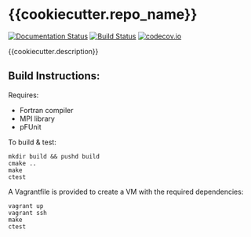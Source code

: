 # {{cookiecutter.repo_name}}

[![Documentation Status](https://readthedocs.org/projects/{{cookiecutter.repo_name}}/badge/?version=latest)](https://readthedocs.org/projects/{{cookiecutter.repo_name}}/?badge=latest)
[![Build Status](https://travis-ci.org/{{cookiecutter.github_account}}/{{cookiecutter.repo_name}}.svg?branch=master)](https://travis-ci.org/{{cookiecutter.github_account}}/{{cookiecutter.repo_name}})
[![codecov.io](http://codecov.io/github/{{cookiecutter.github_account}}/{{cookiecutter.repo_name}}/coverage.svg?branch=master)](http://codecov.io/github/{{cookiecutter.github_account}}/{{cookiecutter.repo_name}}?branch=master)

{{cookiecutter.description}}

Build Instructions:
-------------------

Requires:
 * Fortran compiler
 * MPI library
 * pFUnit

To build & test:

    mkdir build && pushd build
    cmake ..
    make
    ctest

A Vagrantfile is provided to create a VM with the required dependencies:

    vagrant up
    vagrant ssh
    make
    ctest
